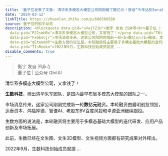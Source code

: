 ```yaml
---
title: '量子位发表了文章: 清华系多模态大模型公司刚刚融了数亿元！放话“今年达到Sora效果”'
date: '2024-03-12'
linkTitle: https://zhuanlan.zhihu.com/p/686568588
source: 量子位的知乎动态
description: <blockquote data-pid="uVajlZ1U">衡宇 发自 凹非寺<br>量子位 | 公众号 QbitAI</blockquote><p
  data-pid="PJ2smhRx">清华系多模态大模型公司，又拿钱了！</p><p data-pid="T6tJHkVZ"><b>生数科技</b>，师出清华朱军团队，是国内最早布局多模态大模型的团队之一。</p><p
  data-pid="FxGkoCjr">市场消息传来，这家公司刚刚完成新一轮<b>数亿元</b>融资。本轮融资由启明创投领投，达泰资本、鸿福厚德、智谱AI、老股东BV百度风投和卓源亚洲继续跟投。</p><p
  data-pid="gEteem9P">生数方面的说法是，本轮融资将主要用于多模态基础大模型的迭代研发、应用产品创新及市场拓展。</p><p data-pid="bBU6DBin">此前，生数已经在文生图、文生3D模型、文生视频方面都有研究成果对外释出。</p><p
  data-pid="71sRndxn">2022年9月，生数科技创始成员就提 ...
disable_comments: true
---
```

<blockquote data-pid="uVajlZ1U">衡宇 发自 凹非寺<br>量子位 | 公众号 QbitAI</blockquote><p data-pid="PJ2smhRx">清华系多模态大模型公司，又拿钱了！</p><p data-pid="T6tJHkVZ"><b>生数科技</b>，师出清华朱军团队，是国内最早布局多模态大模型的团队之一。</p><p data-pid="FxGkoCjr">市场消息传来，这家公司刚刚完成新一轮<b>数亿元</b>融资。本轮融资由启明创投领投，达泰资本、鸿福厚德、智谱AI、老股东BV百度风投和卓源亚洲继续跟投。</p><p data-pid="gEteem9P">生数方面的说法是，本轮融资将主要用于多模态基础大模型的迭代研发、应用产品创新及市场拓展。</p><p data-pid="bBU6DBin">此前，生数已经在文生图、文生3D模型、文生视频方面都有研究成果对外释出。</p><p data-pid="71sRndxn">2022年9月，生数科技创始成员就提 ...